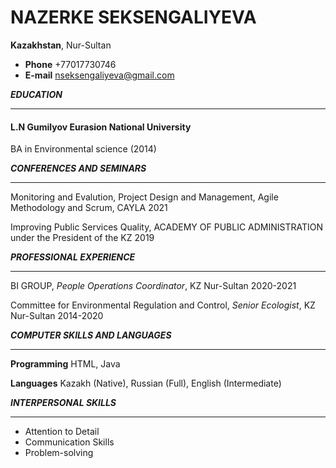 # NAZERKE SEKSENGALIYEVA

__Kazakhstan__, Nur-Sultan

* __Phone__ +77017730746
* __E-mail__ nseksengaliyeva@gmail.com

__*EDUCATION*__
___
#### L.N Gumilyov Eurasion National University
BA in Environmental science (2014)



__*CONFERENCES AND SEMINARS*__
___
Monitoring and Evalution, Project Design and Management, Agile Methodology and Scrum, CAYLA 2021 

Improving Public Services Quality, ACADEMY OF PUBLIC ADMINISTRATION under the President of the KZ 2019

__*PROFESSIONAL EXPERIENCE*__
___
BI GROUP, _People Operations Coordinator_, KZ Nur-Sultan 2020-2021

Committee for Environmental Regulation and Control, _Senior Ecologist_, KZ Nur-Sultan 2014-2020

__*COMPUTER SKILLS AND LANGUAGES*__
___
__Programming__ HTML, Java

__Languages__ Kazakh (Native), Russian (Full), English (Intermediate)

__*INTERPERSONAL SKILLS*__
___
* Attention to Detail
* Communication Skills
* Problem-solving
